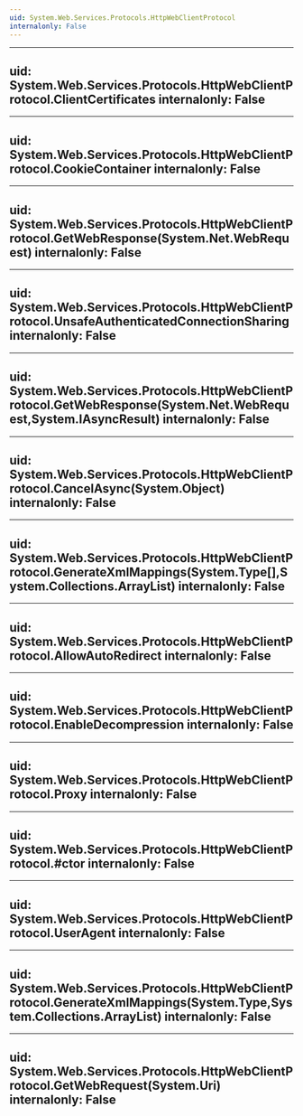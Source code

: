 ```yaml
---
uid: System.Web.Services.Protocols.HttpWebClientProtocol
internalonly: False
---
```


---
uid: System.Web.Services.Protocols.HttpWebClientProtocol.ClientCertificates
internalonly: False
---

---
uid: System.Web.Services.Protocols.HttpWebClientProtocol.CookieContainer
internalonly: False
---

---
uid: System.Web.Services.Protocols.HttpWebClientProtocol.GetWebResponse(System.Net.WebRequest)
internalonly: False
---

---
uid: System.Web.Services.Protocols.HttpWebClientProtocol.UnsafeAuthenticatedConnectionSharing
internalonly: False
---

---
uid: System.Web.Services.Protocols.HttpWebClientProtocol.GetWebResponse(System.Net.WebRequest,System.IAsyncResult)
internalonly: False
---

---
uid: System.Web.Services.Protocols.HttpWebClientProtocol.CancelAsync(System.Object)
internalonly: False
---

---
uid: System.Web.Services.Protocols.HttpWebClientProtocol.GenerateXmlMappings(System.Type[],System.Collections.ArrayList)
internalonly: False
---

---
uid: System.Web.Services.Protocols.HttpWebClientProtocol.AllowAutoRedirect
internalonly: False
---

---
uid: System.Web.Services.Protocols.HttpWebClientProtocol.EnableDecompression
internalonly: False
---

---
uid: System.Web.Services.Protocols.HttpWebClientProtocol.Proxy
internalonly: False
---

---
uid: System.Web.Services.Protocols.HttpWebClientProtocol.#ctor
internalonly: False
---

---
uid: System.Web.Services.Protocols.HttpWebClientProtocol.UserAgent
internalonly: False
---

---
uid: System.Web.Services.Protocols.HttpWebClientProtocol.GenerateXmlMappings(System.Type,System.Collections.ArrayList)
internalonly: False
---

---
uid: System.Web.Services.Protocols.HttpWebClientProtocol.GetWebRequest(System.Uri)
internalonly: False
---
